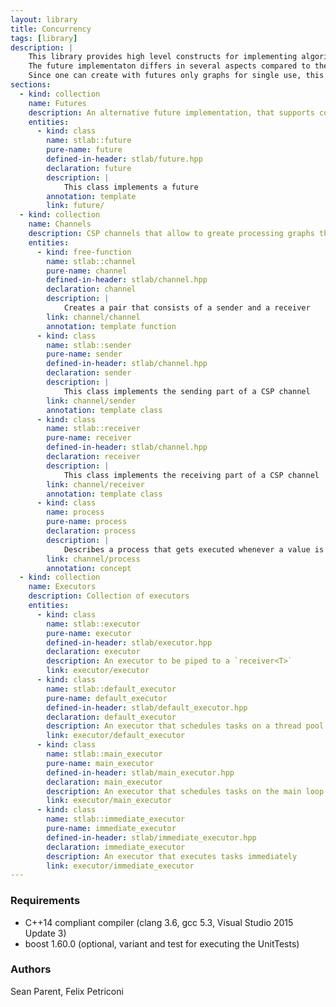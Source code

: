 ```yaml
---
layout: library
title: Concurrency
tags: [library]
description: |
    This library provides high level constructs for implementing algorithms that eases the use of multiple CPU cores while minimizing the contention.
    The future implementaton differs in several aspects compared to the C++11/14/17 standard futures: It provides continuations and joins, which were just added in a C++17 TS. But more important this futures propagate values through the graph and not futures. This allows an easy way of creating splits. That means a single future can have multiple continuations into different directions. An other important difference is that the futures support cancellation. So if one is not anymore interested in the result of a future, then one can destroy the future without the need to wait that the future is fullfilled, as it is the case with std::future (and boost::future). An already started future will run until its end, but will not trigger any continuation. So in all these cases, all chained continuations will never be triggered. Additionally the future interface is designed in a way, that one can use build in or custom build executors. 
    Since one can create with futures only graphs for single use, this library provides as well channels. With these channels one can build graphs, that can be used for multiple invocations.
sections:
  - kind: collection
    name: Futures
    description: An alternative future implementation, that supports continuations, splits and joins.
    entities:
      - kind: class
        name: stlab::future
        pure-name: future
        defined-in-header: stlab/future.hpp
        declaration: future
        description: |
            This class implements a future
        annotation: template
        link: future/
  - kind: collection
    name: Channels
    description: CSP channels that allow to greate processing graphs that execute the tasks on dedicated executors. It is possible to split, join, zip and merge channels. Each processing node is associated with a [process](channel/process/index.html). 
    entities:
      - kind: free-function
        name: stlab::channel
        pure-name: channel
        defined-in-header: stlab/channel.hpp
        declaration: channel
        description: |
            Creates a pair that consists of a sender and a receiver
        link: channel/channel
        annotation: template function
      - kind: class
        name: stlab::sender
        pure-name: sender
        defined-in-header: stlab/channel.hpp
        declaration: sender
        description: |
            This class implements the sending part of a CSP channel
        link: channel/sender
        annotation: template class
      - kind: class
        name: stlab::receiver
        pure-name: receiver
        defined-in-header: stlab/channel.hpp
        declaration: receiver
        description: |
            This class implements the receiving part of a CSP channel
        link: channel/receiver
        annotation: template class
      - kind: class
        name: process
        pure-name: process
        declaration: process
        description: |
            Describes a process that gets executed whenever a value is passed into the channel
        link: channel/process
        annotation: concept
  - kind: collection
    name: Executors
    description: Collection of executors
    entities:
      - kind: class
        name: stlab::executor
        pure-name: executor
        defined-in-header: stlab/executor.hpp
        declaration: executor
        description: An executor to be piped to a `receiver<T>`
        link: executor/executor
      - kind: class
        name: stlab::default_executor
        pure-name: default_executor
        defined-in-header: stlab/default_executor.hpp
        declaration: default_executor
        description: An executor that schedules tasks on a thread pool
        link: executor/default_executor
      - kind: class
        name: stlab::main_executor
        pure-name: main_executor
        defined-in-header: stlab/main_executor.hpp
        declaration: main_executor
        description: An executor that schedules tasks on the main loop
        link: executor/main_executor
      - kind: class
        name: stlab::immediate_executor
        pure-name: immediate_executor
        defined-in-header: stlab/immediate_executor.hpp
        declaration: immediate_executor
        description: An executor that executes tasks immediately
        link: executor/immediate_executor
---
```


### Requirements ###

* C++14 compliant compiler (clang 3.6, gcc 5.3, Visual Studio 2015 Update 3)
* boost 1.60.0 (optional, variant and test for executing the UnitTests)

### Authors ###
Sean Parent, Felix Petriconi
